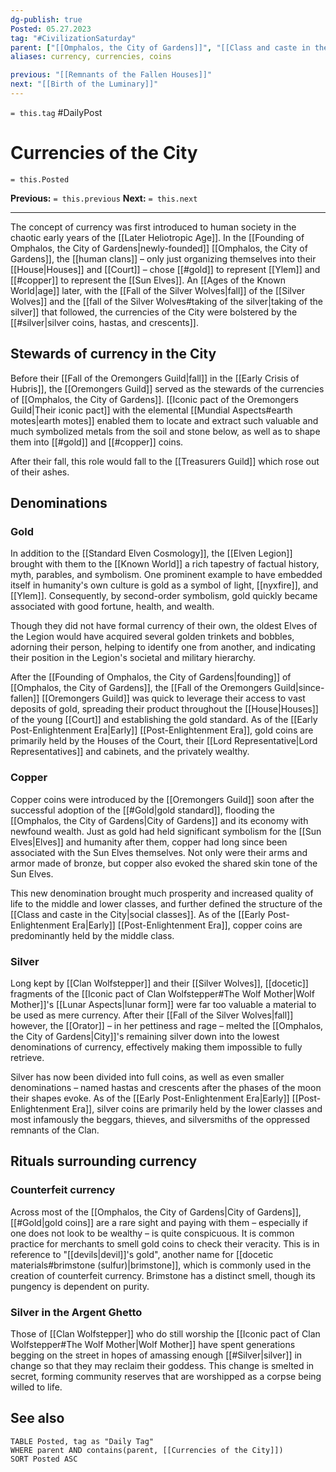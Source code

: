 ```yaml
---
dg-publish: true
Posted: 05.27.2023
tag: "#CivilizationSaturday"
parent: ["[[Omphalos, the City of Gardens]]", "[[Class and caste in the City]]"]
aliases: currency, currencies, coins

previous: "[[Remnants of the Fallen Houses]]"
next: "[[Birth of the Luminary]]"
---
```

`= this.tag` #DailyPost 
# Currencies of the City
`= this.Posted`

**Previous:** `= this.previous`
**Next:** `= this.next`

---

The concept of currency was first introduced to human society in the chaotic early years of the [[Later Heliotropic Age]]. In the [[Founding of Omphalos, the City of Gardens|newly-founded]] [[Omphalos, the City of Gardens]], the [[human clans]] – only just organizing themselves into their [[House|Houses]] and [[Court]] – chose [[#gold]] to represent [[Ylem]] and [[#copper]] to represent the [[Sun Elves]]. An [[Ages of the Known World|age]] later, with the [[Fall of the Silver Wolves|fall]] of the [[Silver Wolves]] and the [[fall of the Silver Wolves#taking of the silver|taking of the silver]] that followed, the currencies of the City were bolstered by the [[#silver|silver coins, hastas, and crescents]].

## Stewards of currency in the City

Before their [[Fall of the Oremongers Guild|fall]] in the [[Early Crisis of Hubris]], the [[Oremongers Guild]] served as the stewards of the currencies of [[Omphalos, the City of Gardens]]. [[Iconic pact of the Oremongers Guild|Their iconic pact]] with the elemental [[Mundial Aspects#earth motes|earth motes]] enabled them to locate and extract such valuable and much symbolized metals from the soil and stone below, as well as to shape them into [[#gold]] and [[#copper]] coins.

After their fall, this role would fall to the [[Treasurers Guild]] which rose out of their ashes.

## Denominations

### Gold

In addition to the [[Standard Elven Cosmology]], the [[Elven Legion]] brought with them to the [[Known World]] a rich tapestry of factual history, myth, parables, and symbolism. One prominent example to have embedded itself in humanity's own culture is gold as a symbol of light, [[nyxfire]], and [[Ylem]]. Consequently, by second-order symbolism, gold quickly became associated with good fortune, health, and wealth.

Though they did not have formal currency of their own, the oldest Elves of the Legion would have acquired several golden trinkets and bobbles, adorning their person, helping to identify one from another, and indicating their position in the Legion's societal and military hierarchy.

After the [[Founding of Omphalos, the City of Gardens|founding]] of [[Omphalos, the City of Gardens]], the [[Fall of the Oremongers Guild|since-fallen]] [[Oremongers Guild]] was quick to leverage their access to vast deposits of gold, spreading their product throughout the [[House|Houses]] of the young [[Court]] and establishing the gold standard. As of the [[Early Post-Enlightenment Era|Early]] [[Post-Enlightenment Era]], gold coins are primarily held by the Houses of the Court, their [[Lord Representative|Lord Representatives]] and cabinets, and the privately wealthy.

### Copper

Copper coins were introduced by the [[Oremongers Guild]] soon after the successful adoption of the [[#Gold|gold standard]], flooding the [[Omphalos, the City of Gardens|City of Gardens]] and its economy with newfound wealth. Just as gold had held significant symbolism for the [[Sun Elves|Elves]] and humanity after them, copper had long since been associated with the Sun Elves themselves. Not only were their arms and armor made of bronze, but copper also evoked the shared skin tone of the Sun Elves.

This new denomination brought much prosperity and increased quality of life to the middle and lower classes, and further defined the structure of the [[Class and caste in the City|social classes]]. As of the [[Early Post-Enlightenment Era|Early]] [[Post-Enlightenment Era]], copper coins are predominantly held by the middle class.

### Silver

Long kept by [[Clan Wolfstepper]] and their [[Silver Wolves]], [[docetic]] fragments of the [[Iconic pact of Clan Wolfstepper#The Wolf Mother|Wolf Mother]]'s [[Lunar Aspects|lunar form]] were far too valuable a material to be used as mere currency. After their [[Fall of the Silver Wolves|fall]] however, the [[Orator]] – in her pettiness and rage – melted the [[Omphalos, the City of Gardens|City]]'s remaining silver down into the lowest denominations of currency, effectively making them impossible to fully retrieve.

Silver has now been divided into full coins, as well as even smaller denominations – named hastas and crescents after the phases of the moon their shapes evoke. As of the [[Early Post-Enlightenment Era|Early]] [[Post-Enlightenment Era]], silver coins are primarily held by the lower classes and most infamously the beggars, thieves, and silversmiths of the oppressed remnants of the Clan.

## Rituals surrounding currency

### Counterfeit currency

Across most of the [[Omphalos, the City of Gardens|City of Gardens]], [[#Gold|gold coins]] are a rare sight and paying with them – especially if one does not look to be wealthy – is quite conspicuous. It is common practice for merchants to smell gold coins to check their veracity. This is in reference to "[[devils|devil]]'s gold", another name for [[docetic materials#brimstone (sulfur)|brimstone]], which is commonly used in the creation of counterfeit currency. Brimstone has a distinct smell, though its pungency is dependent on purity.

### Silver in the Argent Ghetto

Those of [[Clan Wolfstepper]] who do still worship the [[Iconic pact of Clan Wolfstepper#The Wolf Mother|Wolf Mother]] have spent generations begging on the street in hopes of amassing enough [[#Silver|silver]] in change so that they may reclaim their goddess. This change is smelted in secret, forming community reserves that are worshipped as a corpse being willed to life.

## See also
```dataview
TABLE Posted, tag as "Daily Tag"
WHERE parent AND contains(parent, [[Currencies of the City]])
SORT Posted ASC
```